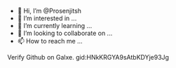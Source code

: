 - 👋 Hi, I’m @Prosenjitsh
- 👀 I’m interested in ...
- 🌱 I’m currently learning ...
- 💞️ I’m looking to collaborate on ...
- 📫 How to reach me ...

<!---
Prosenjitsh/Prosenjitsh is a ✨ special ✨ repository because its `README.md` (this file) appears on your GitHub profile.
You can click the Preview link to take a look at your changes.
--->
Verify Github on Galxe. gid:HNkKRGYA9sAtbKDYje93Jg
